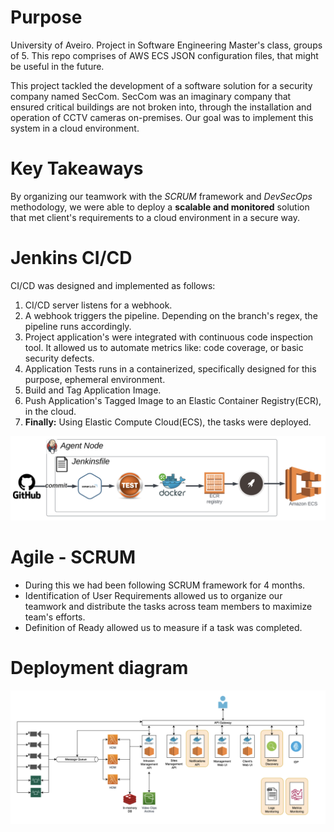 # Purpose
University of Aveiro. Project in Software Engineering Master's class, groups of 5. This repo comprises of AWS ECS JSON configuration files, that might be useful in the future.

This project tackled the development of a software solution for a security company named SecCom. SecCom was an imaginary company that ensured critical buildings are not broken into, through the installation and operation of CCTV cameras on-premises. Our goal was to implement this system in a cloud environment.

# Key Takeaways
By organizing our teamwork with the *SCRUM* framework and *DevSecOps* methodology, we were able to deploy a **scalable and monitored** solution that met client's requirements to a cloud environment in a secure way.


# Jenkins CI/CD
CI/CD was designed and implemented as follows:
1. CI/CD server listens for a webhook.
2. A webhook triggers the pipeline. Depending on the branch's regex, the pipeline runs accordingly.
3. Project application's were integrated with continuous code inspection tool. It allowed us to automate metrics like: code coverage, or basic security defects.
4. Application Tests runs in a containerized, specifically designed for this purpose, ephemeral environment.
5. Build and Tag Application Image.
6. Push Application's Tagged Image to an Elastic Container Registry(ECR), in the cloud.
7. **Finally:** Using Elastic Compute Cloud(ECS), the tasks were deployed.

<img src="./readme-res/cicd-workflow.png" alt="Alt text" width="700">

# Agile - SCRUM
- During this we had been following SCRUM framework for 4 months.
- Identification of User Requirements allowed us to organize our teamwork and distribute the tasks across team members to maximize team's efforts.
- Definition of Ready allowed us to measure if a task was completed.

# Deployment diagram

<img src="./readme-res/deployment-diagram.png" alt="Alt text" width="700">

